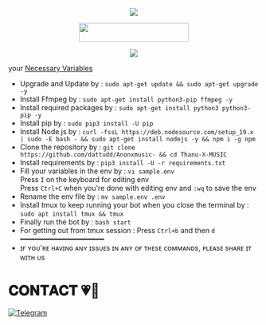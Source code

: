 <p align="center">
  <img src="https://graph.org/file/657982067208bfb42ab98-6373069b6a0dfd7ef2.jpg">
</p>
 
</h2>

<p align="center"><a href="https://dashboard.heroku.com/new?template=https://github.com/GDNBHARATH448/Chinnamusic"> <img 
src="https://img.shields.io/badge/Deploy%20On%20Heroku-bringle?style=for-the-badge&logo=heroku" width="220" height="38.45"/></a></p>

<p align="center">
<a href="https://t.me/TeluguTelegramFriends"><img src="https://img.shields.io/badge/-Support%20Channel-blue.svg?style=for-the-badge&logo=Telegram"></a>
</p>

 your [Necessary Variables](https://github.com/doraemon890/ANNIE-X-MUSIC/blob/Master/sample.env)
- Upgrade and Update by :
 `sudo apt-get update && sudo apt-get upgrade -y`
- Install Ffmpeg by :
  `sudo apt-get install python3-pip ffmpeg -y`
- Install required packages by :
 `sudo apt-get install python3 python3-pip -y`
- Install pip by :
 `sudo pip3 install -U pip`
- Install Node js by :
 `curl -fssL https://deb.nodesource.com/setup_19.x | sudo -E bash - && sudo apt-get install nodejs -y && npm i -g npm`
- Clone the repository by :
 `git clone https://github.com/dattudd/Anonxmusic- && cd Thanu-X-MUSIC`
- Install requirements by :
 `pip3 install -U -r requirements.txt`
- Fill your variables in the env by :
 `vi sample.env`<br>
Press `I` on the keyboard for editing env<br>
Press `Ctrl+C` when you're done with editing env and `:wq` to save the env<br>
- Rename the env file by :
 `mv sample.env .env`
- Install tmux to keep running your bot when you close the terminal by :
 `sudo apt install tmux && tmux`
- Finally run the bot by :
 `bash start`
- For getting out from tmux session : Press `Ctrl+b` and then `d`<br>
━━━━━━━━━━━━━━━━━━━━
- ɪғ ʏᴏᴜ'ʀᴇ ʜᴀᴠɪɴɢ ᴀɴʏ ɪssᴜᴇs ɪɴ ᴀɴʏ ᴏғ ᴛʜᴇsᴇ ᴄᴏᴍᴍᴀɴᴅs, ᴘʟᴇᴀsᴇ sʜᴀʀᴇ ɪᴛ ᴡɪᴛʜ ᴜs
    </details>


# 𝐂𝐎𝐍𝐓𝐀𝐂𝐓 💗🥀
<a href="https://t.me/DFSChinnaop"><img title="Telegram" src="https://img.shields.io/badge/ᬃ ⃪ ⷬ ⷡ ⷯ 𝐈𝛕ᷟ‌𝚣⃪ꙴ ⋆‌⃝๛𝐂𝐡𝐢𝐧𝐧𝐚™๛٭》 ✘ ๏𝕡✨-%23000000.svg?&style=for-the-badge&logo=telegram&logoColor=61DAFB"></a>

